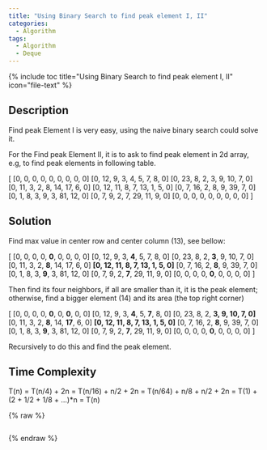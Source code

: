 ```yaml
---
title: "Using Binary Search to find peak element I, II"
categories:
  - Algorithm
tags:
  - Algorithm
  - Deque
---
```


{% include toc title="Using Binary Search to find peak element I, II" icon="file-text" %}

## Description

Find peak Element I is very easy, using the naive binary search could solve it. 

For the Find peak Element II, it is to ask to find peak element in 2d array, e.g, to find peak elements in following table.

[
  [0,  0,  0,  0,  0,  0,  0,  0,  0]
  [0, 12,  9,  3,  4,  5,  7,  8,  0]
  [0, 23,  8,  2,  3,  9, 10,  7,  0]
  [0, 11,  3,  2,  8, 14, 17,  6,  0]
  [0, 12,  11, 8,  7, 13,  1,  5,  0]
  [0,  7,  16, 2,  8,  9, 39,  7,  0]
  [0,  1,  8,  3,  9,  3, 81, 12,  0]
  [0,  7,  9,  2,  7, 29, 11,  9,  0]
  [0,  0,  0,  0,  0,  0,  0,  0,  0]
]

## Solution

Find max value in center row and center column (13), see bellow:

[
  [0,  0,  0,  0,  **0**,  0,  0,  0,  0]
  [0, 12,  9,  3,  **4**,  5,  7,  8,  0]
  [0, 23,  8,  2,  **3**,  9, 10,  7,  0]
  [0, 11,  3,  2,  **8**, 14, 17,  6,  0]
  **[0, 12,  11, 8,  7, 13,  1,  5,  0]**
  [0,  7,  16, 2,  **8**,  9, 39,  7,  0]
  [0,  1,  8,  3,  **9**,  3, 81, 12,  0]
  [0,  7,  9,  2,  **7**, 29, 11,  9,  0]
  [0,  0,  0,  0,  **0**,  0,  0,  0,  0]
]

Then find its four neighbors, if all are smaller than it, it is the peak element; otherwise, find a bigger element (14) and its area (the top right corner)

[
  [0,  0,  0,  0,  **0**,  0,  **0**,  0,  0]
  [0, 12,  9,  3,  **4**,  5,  **7**,  8,  0]
  [0, 23,  8,  2,  **3,  9, 10,  7,  0]**
  [0, 11,  3,  2,  **8**, 14, **17**,  6,  0]
  **[0, 12,  11, 8,  7, 13,  1,  5,  0]**
  [0,  7,  16, 2,  **8**,  9, 39,  7,  0]
  [0,  1,  8,  3,  **9**,  3, 81, 12,  0]
  [0,  7,  9,  2,  **7**, 29, 11,  9,  0]
  [0,  0,  0,  0,  **0**,  0,  0,  0,  0]
]

Recursively to do this and find the peak element.

## Time Complexity

T(n) = T(n/4) + 2n = T(n/16) + n/2 + 2n = T(n/64) + n/8 + n/2 + 2n
     = T(1) + (2 + 1/2 + 1/8 + ...)*n
     = T(n)

{% raw %}
```liquid

```
{% endraw %}
